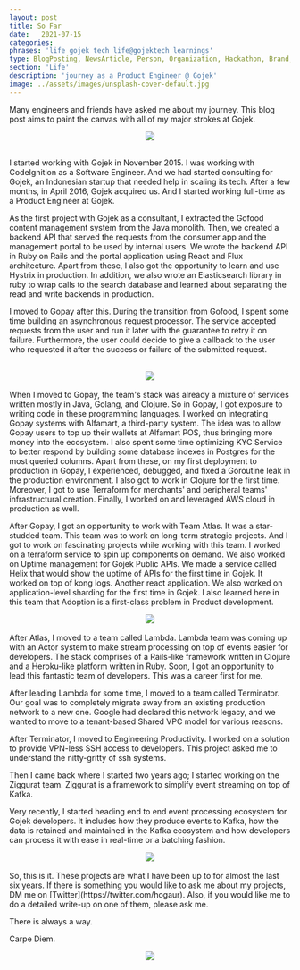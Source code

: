 ```yaml
---
layout: post
title: So Far
date:   2021-07-15
categories:
phrases: 'life gojek tech life@gojektech learnings'
type: BlogPosting, NewsArticle, Person, Organization, Hackathon, Brand, Atlas, Guide, Failures, Learnings
section: 'Life'
description: 'journey as a Product Engineer @ Gojek'
image: ../assets/images/unsplash-cover-default.jpg
---
```


Many engineers and friends have asked me about my journey. This blog post aims to paint the canvas with all of my major strokes at Gojek.
<br>

<div style="text-align:center"><img src="journey.gif" /></div>

<br>

I started working with Gojek in November 2015. I was working with CodeIgnition as a Software Engineer. And we had started consulting for Gojek, an Indonesian startup that needed help in scaling its tech. After a few months, in April 2016, Gojek acquired us. And I started working full-time as a Product Engineer at Gojek.

As the first project with Gojek as a consultant, I extracted the Gofood content management system from the Java monolith. Then, we created a backend API that served the requests from the consumer app and the management portal to be used by internal users. We wrote the backend API in Ruby on Rails and the portal application using React and Flux architecture. Apart from these, I also got the opportunity to learn and use Hystrix in production. In addition, we also wrote an Elasticsearch library in ruby to wrap calls to the search database and learned about separating the read and write backends in production.

I moved to Gopay after this. During the transition from Gofood, I spent some time building an asynchronous request processor. The service accepted requests from the user and run it later with the guarantee to retry it on failure. Furthermore, the user could decide to give a callback to the user who requested it after the success or failure of the submitted request. 

<br>

<div style="text-align:center"><img src="money.gif" /></div>

<br>
When I moved to Gopay, the team's stack was already a mixture of services written mostly in Java, Golang, and Clojure. So in Gopay, I got exposure to writing code in these programming languages. I worked on integrating Gopay systems with Alfamart, a third-party system. The idea was to allow Gopay users to top up their wallets at Alfamart POS, thus bringing more money into the ecosystem. I also spent some time optimizing KYC Service to better respond by building some database indexes in Postgres for the most queried columns. 
Apart from these, on my first deployment to production in Gopay, I experienced, debugged, and fixed a Goroutine leak in the production environment. I also got to work in Clojure for the first time. Moreover, I got to use Terraform for merchants' and peripheral teams' infrastructural creation. Finally, I worked on and leveraged AWS cloud in production as well.

After Gopay, I got an opportunity to work with Team Atlas. It was a star-studded team. This team was to work on long-term strategic projects. And I got to work on fascinating projects while working with this team. I worked on a terraform service to spin up components on demand. We also worked on Uptime management for Gojek Public APIs. We made a service called Helix that would show the uptime of APIs for the first time in Gojek. It worked on top of kong logs. Another react application. We also worked on application-level sharding for the first time in Gojek. I also learned here in this team that Adoption is a first-class problem in Product development.
<br>
<div style="text-align:center"><img src="atlas.gif" /></div>

<br>
After Atlas, I moved to a team called Lambda. Lambda team was coming up with an Actor system to make stream processing on top of events easier for developers. The stack comprises of a Rails-like framework written in Clojure and a Heroku-like platform written in Ruby. Soon, I got an opportunity to lead this fantastic team of developers. This was a career first for me. 

After leading Lambda for some time, I moved to a team called Terminator. Our goal was to completely migrate away from an existing production network to a new one. Google had declared this network legacy, and we wanted to move to a tenant-based Shared VPC model for various reasons.

After Terminator, I moved to Engineering Productivity. I worked on a solution to provide VPN-less SSH access to developers. This project asked me to understand the nitty-gritty of ssh systems. 

Then I came back where I started two years ago; I started working on the Ziggurat team. Ziggurat is a framework to simplify event streaming on top of Kafka. 

Very recently, I started heading end to end event processing ecosystem for Gojek developers. It includes how they produce events to Kafka, how the data is retained and maintained in the Kafka ecosystem and how developers can process it with ease in real-time or a batching fashion.
<br>
<div style="text-align:center"><img src="event.gif" /></div>

<br>
So, this is it. These projects are what I have been up to for almost the last six years. If there is something you would like to ask me about my projects, DM me on [Twitter](https://twitter.com/hogaur). Also, if you would like me to do a detailed write-up on one of them, please ask me. 

There is always a way.

Carpe Diem.
<br>
<div style="text-align:center"><img src="carpediem.gif" /></div>

<br>
